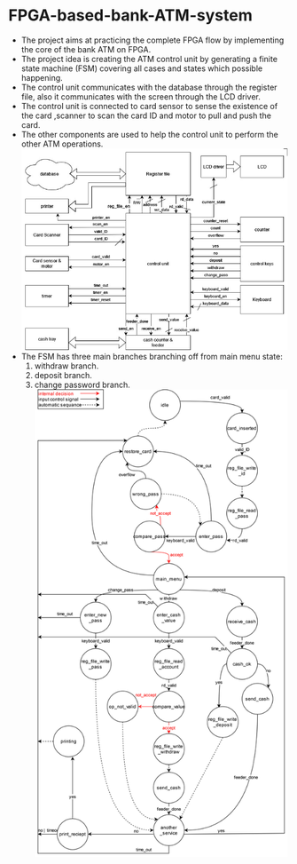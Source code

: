 # FPGA-based-bank-ATM-system
- The project aims at practicing the complete FPGA flow by implementing the core of the bank ATM on FPGA.
- The project idea is creating the ATM control unit by generating a finite state machine (FSM) covering all cases and states which possible happening.
- The control unit communicates with the database through the register file, also  it communicates with the screen through the LCD driver.
- The control unit is connected to card sensor to sense the existence of the card ,scanner to scan the card ID and motor to pull and push the card.
- The other components are used to help the control unit to perform the other ATM operations.
![alt text](https://github.com/abdelrhman-oun/FPGA-based-bank-ATM-system/blob/main/design/block-diagram.jpg?raw=true)
- The FSM has three main branches branching off from main menu state:
  1. withdraw branch.
  2. deposit branch.
  3. change password branch.
![alt text](https://github.com/abdelrhman-oun/FPGA-based-bank-ATM-system/blob/main/design/FSM_ATM.jpg?raw=true)
